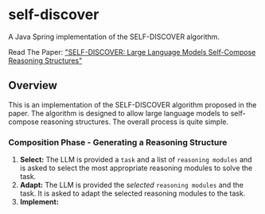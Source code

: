 # self-discover

A Java Spring implementation of the SELF-DISCOVER algorithm. 

Read The Paper: ["SELF-DISCOVER: Large Language Models Self-Compose Reasoning Structures"](https://arxiv.org/pdf/2402.03620.pdf)


## Overview

This is an implementation of the SELF-DISCOVER algorithm proposed in the paper. The algorithm is designed to allow large 
language models to self-compose reasoning structures. The overall process is quite
simple. 

### Composition Phase - Generating a Reasoning Structure

1. **Select:** The LLM is provided a `task` and a list of `reasoning modules` and is asked to select the most appropriate reasoning modules to solve the task.
2. **Adapt:** The LLM is provided the _selected_ `reasoning modules` and the task. It is asked to adapt the selected reasoning modules to the task.
3. **Implement:** 